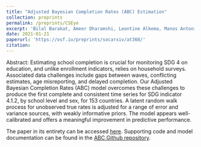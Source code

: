```yaml
---
title: "Adjusted Bayesian Completion Rates (ABC) Estimation"
collection: preprints
permalink: /preprints/CSEye
excerpt: 'Bilal Barakat, Ameer Dharamshi, Leontine Alkema, Manos Antoninis'
date: 2021-01-21
paperurl: 'https://osf.io/preprints/socarxiv/at368/'
citation: 
---
```


Abstract:
Estimating school completion is crucial for monitoring SDG 4 on education, and unlike enrollment indicators, relies on household surveys. Associated data challenges include gaps between waves, conflicting estimates, age misreporting, and delayed completion. Our Adjusted Bayesian Completion Rates (ABC) model overcomes these challenges to produce the first complete and consistent time series for SDG indicator 4.1.2, by school level and sex, for 153 countries. A latent random walk process for unobserved true rates is adjusted for a range of error and variance sources, with weakly informative priors. The model appears well-calibrated and offers a meaningful improvement in predictive performance.

The paper in its entirety can be accessed [here](https://osf.io/preprints/socarxiv/at368/). Supporting code and model documentation can be found in the [ABC Github repository](https://github.com/AmeerD/ABC).
